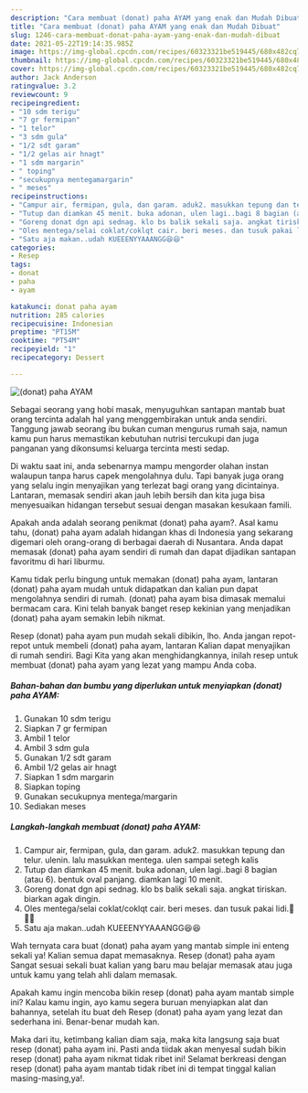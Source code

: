 ```yaml
---
description: "Cara membuat (donat) paha AYAM yang enak dan Mudah Dibuat"
title: "Cara membuat (donat) paha AYAM yang enak dan Mudah Dibuat"
slug: 1246-cara-membuat-donat-paha-ayam-yang-enak-dan-mudah-dibuat
date: 2021-05-22T19:14:35.985Z
image: https://img-global.cpcdn.com/recipes/60323321be519445/680x482cq70/donat-paha-ayam-foto-resep-utama.jpg
thumbnail: https://img-global.cpcdn.com/recipes/60323321be519445/680x482cq70/donat-paha-ayam-foto-resep-utama.jpg
cover: https://img-global.cpcdn.com/recipes/60323321be519445/680x482cq70/donat-paha-ayam-foto-resep-utama.jpg
author: Jack Anderson
ratingvalue: 3.2
reviewcount: 9
recipeingredient:
- "10 sdm terigu"
- "7 gr fermipan"
- "1 telor"
- "3 sdm gula"
- "1/2 sdt garam"
- "1/2 gelas air hnagt"
- "1 sdm margarin"
- " toping"
- "secukupnya mentegamargarin"
- " meses"
recipeinstructions:
- "Campur air, fermipan, gula, dan garam. aduk2. masukkan tepung dan telur. ulenin. lalu masukkan mentega. ulen sampai setegh kalis"
- "Tutup dan diamkan 45 menit. buka adonan, ulen lagi..bagi 8 bagian (atau 6). bentuk oval panjang. diamkan lagi 10 menit."
- "Goreng donat dgn api sednag. klo bs balik sekali saja. angkat tiriskan. biarkan agak dingin."
- "Oles mentega/selai coklat/coklqt cair. beri meses. dan tusuk pakai lidi.🙂😋😋"
- "Satu aja makan..udah KUEEENYYAAANGG😆😆"
categories:
- Resep
tags:
- donat
- paha
- ayam

katakunci: donat paha ayam 
nutrition: 285 calories
recipecuisine: Indonesian
preptime: "PT15M"
cooktime: "PT54M"
recipeyield: "1"
recipecategory: Dessert

---
```



![(donat) paha AYAM](https://img-global.cpcdn.com/recipes/60323321be519445/680x482cq70/donat-paha-ayam-foto-resep-utama.jpg)

Sebagai seorang yang hobi masak, menyuguhkan santapan mantab buat orang tercinta adalah hal yang menggembirakan untuk anda sendiri. Tanggung jawab seorang ibu bukan cuman mengurus rumah saja, namun kamu pun harus memastikan kebutuhan nutrisi tercukupi dan juga panganan yang dikonsumsi keluarga tercinta mesti sedap.

Di waktu  saat ini, anda sebenarnya mampu mengorder olahan instan walaupun tanpa harus capek mengolahnya dulu. Tapi banyak juga orang yang selalu ingin menyajikan yang terlezat bagi orang yang dicintainya. Lantaran, memasak sendiri akan jauh lebih bersih dan kita juga bisa menyesuaikan hidangan tersebut sesuai dengan masakan kesukaan famili. 



Apakah anda adalah seorang penikmat (donat) paha ayam?. Asal kamu tahu, (donat) paha ayam adalah hidangan khas di Indonesia yang sekarang digemari oleh orang-orang di berbagai daerah di Nusantara. Anda dapat memasak (donat) paha ayam sendiri di rumah dan dapat dijadikan santapan favoritmu di hari liburmu.

Kamu tidak perlu bingung untuk memakan (donat) paha ayam, lantaran (donat) paha ayam mudah untuk didapatkan dan kalian pun dapat mengolahnya sendiri di rumah. (donat) paha ayam bisa dimasak memalui bermacam cara. Kini telah banyak banget resep kekinian yang menjadikan (donat) paha ayam semakin lebih nikmat.

Resep (donat) paha ayam pun mudah sekali dibikin, lho. Anda jangan repot-repot untuk membeli (donat) paha ayam, lantaran Kalian dapat menyajikan di rumah sendiri. Bagi Kita yang akan menghidangkannya, inilah resep untuk membuat (donat) paha ayam yang lezat yang mampu Anda coba.

<!--inarticleads1-->

##### Bahan-bahan dan bumbu yang diperlukan untuk menyiapkan (donat) paha AYAM:

1. Gunakan 10 sdm terigu
1. Siapkan 7 gr fermipan
1. Ambil 1 telor
1. Ambil 3 sdm gula
1. Gunakan 1/2 sdt garam
1. Ambil 1/2 gelas air hnagt
1. Siapkan 1 sdm margarin
1. Siapkan  toping
1. Gunakan secukupnya mentega/margarin
1. Sediakan  meses




<!--inarticleads2-->

##### Langkah-langkah membuat (donat) paha AYAM:

1. Campur air, fermipan, gula, dan garam. aduk2. masukkan tepung dan telur. ulenin. lalu masukkan mentega. ulen sampai setegh kalis
1. Tutup dan diamkan 45 menit. buka adonan, ulen lagi..bagi 8 bagian (atau 6). bentuk oval panjang. diamkan lagi 10 menit.
1. Goreng donat dgn api sednag. klo bs balik sekali saja. angkat tiriskan. biarkan agak dingin.
1. Oles mentega/selai coklat/coklqt cair. beri meses. dan tusuk pakai lidi.🙂😋😋
1. Satu aja makan..udah KUEEENYYAAANGG😆😆




Wah ternyata cara buat (donat) paha ayam yang mantab simple ini enteng sekali ya! Kalian semua dapat memasaknya. Resep (donat) paha ayam Sangat sesuai sekali buat kalian yang baru mau belajar memasak atau juga untuk kamu yang telah ahli dalam memasak.

Apakah kamu ingin mencoba bikin resep (donat) paha ayam mantab simple ini? Kalau kamu ingin, ayo kamu segera buruan menyiapkan alat dan bahannya, setelah itu buat deh Resep (donat) paha ayam yang lezat dan sederhana ini. Benar-benar mudah kan. 

Maka dari itu, ketimbang kalian diam saja, maka kita langsung saja buat resep (donat) paha ayam ini. Pasti anda tiidak akan menyesal sudah bikin resep (donat) paha ayam nikmat tidak ribet ini! Selamat berkreasi dengan resep (donat) paha ayam mantab tidak ribet ini di tempat tinggal kalian masing-masing,ya!.

